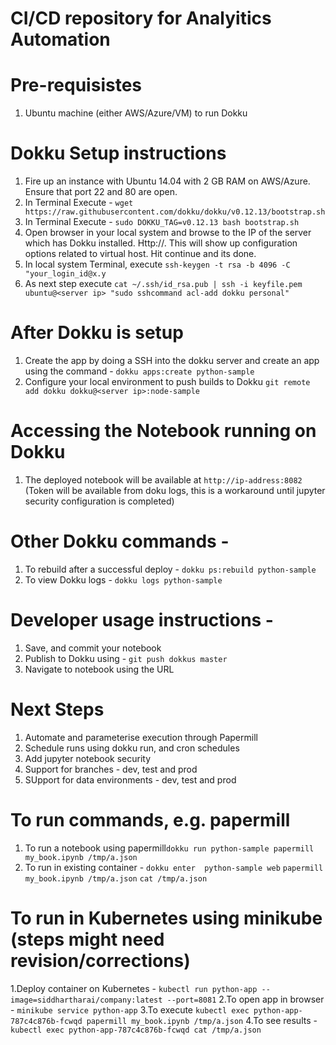 # CI/CD repository for Analyitics Automation

# Pre-requisistes 

1. Ubuntu machine (either AWS/Azure/VM) to run Dokku


# Dokku Setup instructions 

1. Fire up an instance with Ubuntu 14.04 with 2 GB RAM on AWS/Azure. Ensure that port 22 and 80 are open.
2. In Terminal Execute - `wget https://raw.githubusercontent.com/dokku/dokku/v0.12.13/bootstrap.sh`
3. In Terminal Execute - `sudo DOKKU_TAG=v0.12.13 bash bootstrap.sh`
4. Open browser in your local system and browse to the IP of the server which has Dokku installed. Http://<ip of server>. This will show up configuration options related to virtual host. Hit continue and its done.
5. In local system Terminal, execute `ssh-keygen -t rsa -b 4096 -C "your_login_id@x.y`
6. As next step execute `cat ~/.ssh/id_rsa.pub | ssh -i keyfile.pem ubuntu@<server ip> "sudo sshcommand acl-add dokku personal"`
  
 
# After Dokku is setup 
1. Create the app by doing a SSH into the dokku server and create an app using the command - `dokku apps:create python-sample`
2. Configure your local environment to push builds to Dokku `git remote add dokku dokku@<server ip>:node-sample`

# Accessing the Notebook running on Dokku 
1. The deployed notebook will be available at `http://ip-address:8082` 
(Token will be available from doku logs, this is a workaround until jupyter security configuration is completed)

# Other Dokku commands - 
1. To rebuild after a successful deploy - `dokku ps:rebuild python-sample`
2. To view Dokku logs - `dokku logs python-sample`
 
# Developer usage instructions - 
1. Save, and commit your notebook 
2. Publish to Dokku using - `git push dokkus master`
3. Navigate to notebook using the URL 

# Next Steps 
1. Automate and parameterise execution through Papermill
2. Schedule runs using dokku run, and cron schedules
3. Add jupyter notebook security
4. Support for branches - dev, test and prod 
5. SUpport for data environments - dev, test and prod

# To run commands, e.g. papermill 
1. To run a notebook using papermill`dokku run python-sample papermill my_book.ipynb /tmp/a.json`
2. To run in existing container - 
  `dokku enter  python-sample web`
  `papermill my_book.ipynb /tmp/a.json`
  `cat /tmp/a.json`
  
# To run in Kubernetes using minikube (steps might need revision/corrections)
1.Deploy container on Kubernetes - `kubectl run python-app --image=siddhartharai/company:latest --port=8081`
2.To  open app in browser - `minikube service python-app`
3.To execute `kubectl exec python-app-787c4c876b-fcwqd papermill my_book.ipynb /tmp/a.json`
4.To see results - `kubectl exec python-app-787c4c876b-fcwqd cat /tmp/a.json`
